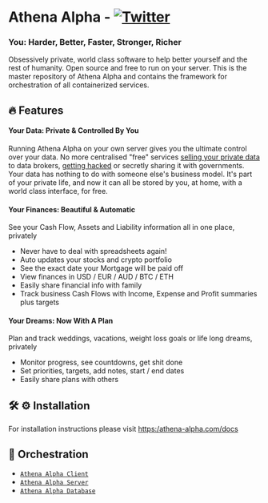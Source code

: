# Athena Alpha - [![Twitter](https://img.shields.io/twitter/follow/athena_alpha_?style=social)](https://twitter.com/athena_alpha_)

### You: Harder, Better, Faster, Stronger, Richer
Obsessively private, world class software to help better yourself and the rest of humanity. Open source and free to run on your server. This is the master repository of Athena Alpha and contains the framework for orchestration of all containerized services.

## 🔥 Features

#### Your Data: Private & Controlled By You
Running Athena Alpha on your own server gives you the ultimate control over your data. No more centralised "free" services [selling your private data](https://www.eff.org/deeplinks/2020/03/google-says-it-doesnt-sell-your-data-heres-how-company-shares-monetizes-and) to data brokers, [getting hacked](https://en.wikipedia.org/wiki/List_of_data_breaches) or secretly sharing it with governments. Your data has nothing to do with someone else's business model. It's part of your private life, and now it can all be stored by you, at home, with a world class interface, for free.

#### Your Finances: Beautiful & Automatic
See your Cash Flow, Assets and Liability information all in one place, privately
- Never have to deal with spreadsheets again!
- Auto updates your stocks and crypto portfolio
- See the exact date your Mortgage will be paid off
- View finances in USD / EUR / AUD / BTC / ETH
- Easily share financial info with family
- Track business Cash Flows with Income, Expense and Profit summaries plus targets

#### Your Dreams: Now With A Plan
Plan and track weddings, vacations, weight loss goals or life long dreams, privately
- Monitor progress, see countdowns, get shit done
- Set priorities, targets, add notes, start / end dates
- Easily share plans with others

## 🛠 ⚙️ Installation

For installation instructions please visit [https:/athena-alpha.com/docs](https:/athena-alpha.com/docs)

## 🎹 Orchestration

- [`Athena Alpha Client`](https://github.com/athena-alpha/athena-alpha-client)
- [`Athena Alpha Server`](https://github.com/athena-alpha/athena-alpha-server)
- [`Athena Alpha Database`](https://github.com/athena-alpha/athena-alpha-db)
